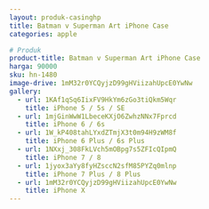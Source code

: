 ```yaml
---
layout: produk-casinghp
title: Batman v Superman Art iPhone Case
categories: apple

# Produk
product-title: Batman v Superman Art iPhone Case
harga: 90000
sku: hn-1480
image-drive: 1mM32r0YCQyjzD99gHViizahUpcE0YwNw
gallery:
  - url: 1KAf1qSq6IixFV9HkYm6zGo3tiQkm5Wqr
    title: iPhone 5 / 5s / SE
  - url: 1mjGinWwW1LbeceKXjO6ZwhzNNx7Fprcd
    title: iPhone 6 / 6s
  - url: 1W_kP408tahLYxdZTmjX3t0m94H9zWM8f
    title: iPhone 6 Plus / 6s Plus
  - url: 1NXxj_308FkLVch5mOBpg7s5ZFIcQIpmQ
    title: iPhone 7 / 8
  - url: 1jyox3aYy8fyHZsccN2sfM85PYZq0mlnp
    title: iPhone 7 Plus / 8 Plus
  - url: 1mM32r0YCQyjzD99gHViizahUpcE0YwNw
    title: iPhone X
---
```

